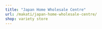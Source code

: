 ```yaml
---
title: "Japan Home Wholesale Centre"
url: /makati/japan-home-wholesale-centre/
shop: variety store
---
```

